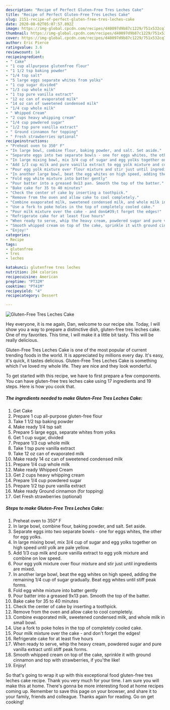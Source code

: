 ```yaml
---
description: "Recipe of Perfect Gluten-Free Tres Leches Cake"
title: "Recipe of Perfect Gluten-Free Tres Leches Cake"
slug: 2151-recipe-of-perfect-gluten-free-tres-leches-cake
date: 2020-08-02T05:07:57.892Z
image: https://img-global.cpcdn.com/recipes/d40097d9b87c1229/751x532cq70/gluten-free-tres-leches-cake-recipe-main-photo.jpg
thumbnail: https://img-global.cpcdn.com/recipes/d40097d9b87c1229/751x532cq70/gluten-free-tres-leches-cake-recipe-main-photo.jpg
cover: https://img-global.cpcdn.com/recipes/d40097d9b87c1229/751x532cq70/gluten-free-tres-leches-cake-recipe-main-photo.jpg
author: Eric Pierce
ratingvalue: 3.6
reviewcount: 14
recipeingredient:
- " Cake"
- "1 cup allpurpose glutenfree flour"
- "1 1/2 tsp baking powder"
- "1/4 tsp salt"
- "5 large eggs separate whites from yolks"
- "1 cup sugar divided"
- "1/3 cup whole milk"
- "1 tsp pure vanilla extract"
- "12 oz can of evaporated milk"
- "14 oz can of sweetened condensed milk"
- "1/4 cup whole milk"
- " Whipped Cream"
- "2 cups heavy whipping cream"
- "1/4 cup powdered sugar"
- "1/2 tsp pure vanilla extract"
- " Ground cinnamon for topping"
- " Fresh strawberries optional"
recipeinstructions:
- "Preheat oven to 350° F"
- "In large bowl, combine flour, baking powder, and salt. Set aside."
- "Separate eggs into two separate bowls - one for eggs whites, the other for egg yolks."
- "In large mixing bowl, mix 3/4 cup of sugar and egg yolks together on high speed until yolk are pale yellow."
- "Add 1/3 cup milk and pure vanilla extract to egg yolk mixture and combine on low speed."
- "Pour egg yolk mixture over flour mixture and stir just until ingredients are mixed."
- "In another large bowl, beat the egg whites on high speed, adding the remaining 1/4 cup of sugar gradually. Beat egg whites until stiff peak forms."
- "Fold egg white mixture into batter gently"
- "Pour batter into a greased 9x13 pan. Smooth the top of the batter."
- "Bake cake for 35 to 40 minutes"
- "Check the center of cake by inserting a toothpick."
- "Remove from the oven and allow cake to cool completely."
- "Combine evaporated milk, sweetened condensed milk, and whole milk in small bowl."
- "Use a fork to poke holes in the top of completely cooled cake."
- "Pour milk mixture over the cake - and don&#39;t forget the edges!"
- "Refrigerate cake for at least five hours"
- "When ready to serve, whip the heavy cream, powdered sugar and pure vanilla extract until stiff peak forms."
- "Smooth whipped cream on top of the cake, sprinkle it with ground cinnamon and top with strawberries, if you&#39;the like!"
- "Enjoy!"
categories:
- Recipe
tags:
- glutenfree
- tres
- leches

katakunci: glutenfree tres leches 
nutrition: 204 calories
recipecuisine: American
preptime: "PT32M"
cooktime: "PT41M"
recipeyield: "4"
recipecategory: Dessert

---
```



![Gluten-Free Tres Leches Cake](https://img-global.cpcdn.com/recipes/d40097d9b87c1229/751x532cq70/gluten-free-tres-leches-cake-recipe-main-photo.jpg)

Hey everyone, it is me again, Dan, welcome to our recipe site. Today, I will show you a way to prepare a distinctive dish, gluten-free tres leches cake. One of my favorites. This time, I will make it a little bit tasty. This will be really delicious.

Gluten-Free Tres Leches Cake is one of the most popular of current trending foods in the world. It is appreciated by millions every day. It's easy, it's quick, it tastes delicious. Gluten-Free Tres Leches Cake is something which I've loved my whole life. They are nice and they look wonderful.




To get started with this recipe, we have to first prepare a few components. You can have gluten-free tres leches cake using 17 ingredients and 19 steps. Here is how you cook that.

<!--inarticleads1-->

##### The ingredients needed to make Gluten-Free Tres Leches Cake:

1. Get  Cake
1. Prepare 1 cup all-purpose gluten-free flour
1. Take 1 1/2 tsp baking powder
1. Make ready 1/4 tsp salt
1. Prepare 5 large eggs, separate whites from yolks
1. Get 1 cup sugar, divided
1. Prepare 1/3 cup whole milk
1. Take 1 tsp pure vanilla extract
1. Take 12 oz can of evaporated milk
1. Make ready 14 oz can of sweetened condensed milk
1. Prepare 1/4 cup whole milk
1. Make ready  Whipped Cream
1. Get 2 cups heavy whipping cream
1. Prepare 1/4 cup powdered sugar
1. Prepare 1/2 tsp pure vanilla extract
1. Make ready  Ground cinnamon (for topping)
1. Get  Fresh strawberries (optional)




<!--inarticleads2-->

##### Steps to make Gluten-Free Tres Leches Cake:

1. Preheat oven to 350° F
1. In large bowl, combine flour, baking powder, and salt. Set aside.
1. Separate eggs into two separate bowls - one for eggs whites, the other for egg yolks.
1. In large mixing bowl, mix 3/4 cup of sugar and egg yolks together on high speed until yolk are pale yellow.
1. Add 1/3 cup milk and pure vanilla extract to egg yolk mixture and combine on low speed.
1. Pour egg yolk mixture over flour mixture and stir just until ingredients are mixed.
1. In another large bowl, beat the egg whites on high speed, adding the remaining 1/4 cup of sugar gradually. Beat egg whites until stiff peak forms.
1. Fold egg white mixture into batter gently
1. Pour batter into a greased 9x13 pan. Smooth the top of the batter.
1. Bake cake for 35 to 40 minutes
1. Check the center of cake by inserting a toothpick.
1. Remove from the oven and allow cake to cool completely.
1. Combine evaporated milk, sweetened condensed milk, and whole milk in small bowl.
1. Use a fork to poke holes in the top of completely cooled cake.
1. Pour milk mixture over the cake - and don&#39;t forget the edges!
1. Refrigerate cake for at least five hours
1. When ready to serve, whip the heavy cream, powdered sugar and pure vanilla extract until stiff peak forms.
1. Smooth whipped cream on top of the cake, sprinkle it with ground cinnamon and top with strawberries, if you&#39;the like!
1. Enjoy!




So that's going to wrap it up with this exceptional food gluten-free tres leches cake recipe. Thank you very much for your time. I am sure you will make this at home. There's gonna be more interesting food at home recipes coming up. Remember to save this page on your browser, and share it to your family, friends and colleague. Thanks again for reading. Go on get cooking!
